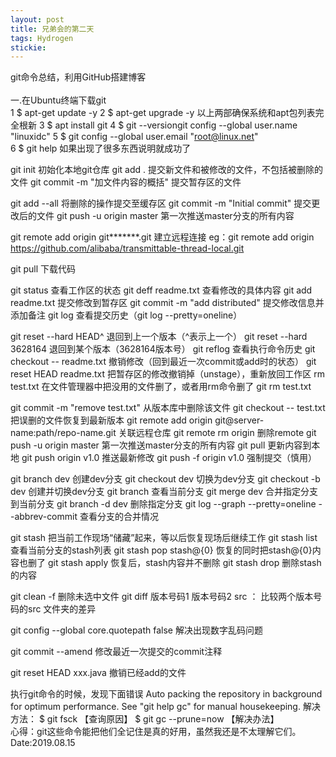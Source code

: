 ```yaml
---
layout: post
title: 兄弟会的第二天
tags: Hydrogen
stickie: 
---
```


git命令总结，利用GitHub搭建博客<br>                         
一.在Ubuntu终端下载git    
1 $ apt-get update -y
2 $ apt-get upgrade -y
以上两部确保系统和apt包列表完全根新
3 $ apt install git
4 $ git --versiongit config --global user.name "linuxidc"
5 $ git config --global user.email "root@linux.net"     
6 $ git help 如果出现了很多东西说明就成功了 


git init   初始化本地git仓库
git add . 提交新文件和被修改的文件，不包括被删除的文件
git commit -m "加文件内容的概括"      提交暂存区的文件 

git add --all 将删除的操作提交至缓存区
git commit -m "Initial commit" 提交更改后的文件
git push -u origin master 第一次推送master分支的所有内容

git remote add  origin git*******.git  建立远程连接 eg：git remote add  origin https://github.com/alibaba/transmittable-thread-local.git

git  pull 下载代码

git status 查看工作区的状态
git deff readme.txt 查看修改的具体内容
git add readme.txt 提交修改到暂存区
git commit -m "add distributed" 提交修改信息并添加备注
git log 查看提交历史（git log --pretty=oneline）

git reset --hard HEAD^ 退回到上一个版本（^表示上一个）
git reset --hard 3628164 退回到某个版本（3628164版本号）
git reflog 查看执行命令历史
git checkout -- readme.txt 撤销修改（回到最近一次commit或add时的状态）
git reset HEAD readme.txt 把暂存区的修改撤销掉（unstage），重新放回工作区
rm test.txt 在文件管理器中把没用的文件删了，或者用rm命令删了
git rm test.txt

git commit -m "remove test.txt" 从版本库中删除该文件
git checkout -- test.txt 把误删的文件恢复到最新版本
git remote add origin git@server-name:path/repo-name.git 关联远程仓库
git remote rm origin 删除remote
git push -u origin master 第一次推送master分支的所有内容
git pull 更新内容到本地
git push origin v1.0 推送最新修改
git push -f origin v1.0 强制提交（慎用）

git branch dev 创建dev分支
git checkout dev 切换为dev分支
git checkout -b dev 创建并切换dev分支
git branch 查看当前分支
git merge dev 合并指定分支到当前分支
git branch -d dev 删除指定分支
git log --graph --pretty=oneline --abbrev-commit 查看分支的合并情况

git stash 把当前工作现场“储藏”起来，等以后恢复现场后继续工作
git stash list 查看当前分支的stash列表
git stash pop stash@{0}  恢复的同时把stash@{0}内容也删了
git stash apply 恢复后，stash内容并不删除
git stash drop 删除stash的内容

git clean -f 删除未选中文件
git diff 版本号码1 版本号码2 src ： 比较两个版本号码的src 文件夹的差异

git config --global core.quotepath false 解决出现数字乱码问题

git commit --amend 修改最近一次提交的commit注释

git reset HEAD xxx.java 撤销已经add的文件

执行git命令的时候，发现下面错误
Auto packing the repository in background for optimum performance.
See "git help gc" for manual housekeeping.
解决方法：
$ git fsck 【查询原因】
$ git gc --prune=now 【解决办法】
<br>心得：git这些命令能把他们全记住是真的好用，虽然我还是不太理解它们。
<br>Date:2019.08.15
